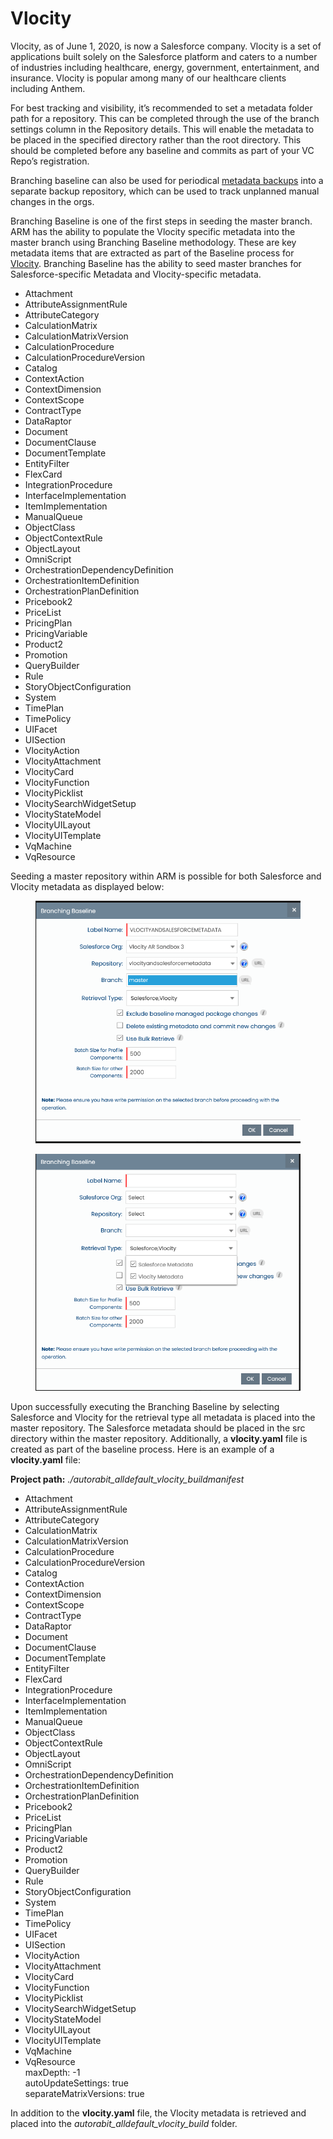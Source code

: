 # Vlocity

Vlocity, as of June 1, 2020, is now a Salesforce company. Vlocity is a set of applications built solely on the Salesforce platform and caters to a number of industries including healthcare, energy, government, entertainment, and insurance. Vlocity is popular among many of our healthcare clients including Anthem.

For best tracking and visibility, it’s recommended to set a metadata folder path for a repository. This can be completed through the use of the branch settings column in the Repository details. This will enable the metadata to be placed in the specified directory rather than the root directory. This should be completed before any baseline and commits as part of your VC Repo’s registration.

Branching baseline can also be used for periodical [metadata backups](https://www.autorabit.com/blog/how-to-back-up-your-metadata-in-salesforce/) into a separate backup repository, which can be used to track unplanned manual changes in the orgs.

Branching Baseline is one of the first steps in seeding the master branch. ARM has the ability to populate the Vlocity specific metadata into the master branch using Branching Baseline methodology. These are key metadata items that are extracted as part of the Baseline process for [Vlocity](../../integration-and-plugins/vlocity/). Branching Baseline has the ability to seed master branches for Salesforce-specific Metadata and Vlocity-specific metadata.

* Attachment
* AttributeAssignmentRule
* AttributeCategory
* CalculationMatrix
* CalculationMatrixVersion
* CalculationProcedure
* CalculationProcedureVersion
* Catalog
* ContextAction
* ContextDimension
* ContextScope
* ContractType
* DataRaptor
* Document
* DocumentClause
* DocumentTemplate
* EntityFilter
* FlexCard
* IntegrationProcedure
* InterfaceImplementation
* ItemImplementation
* ManualQueue
* ObjectClass
* ObjectContextRule
* ObjectLayout
* OmniScript
* OrchestrationDependencyDefinition
* OrchestrationItemDefinition
* OrchestrationPlanDefinition
* Pricebook2
* PriceList
* PricingPlan
* PricingVariable
* Product2
* Promotion
* QueryBuilder
* Rule
* StoryObjectConfiguration
* System
* TimePlan
* TimePolicy
* UIFacet
* UISection
* VlocityAction
* VlocityAttachment
* VlocityCard
* VlocityFunction
* VlocityPicklist
* VlocitySearchWidgetSetup
* VlocityStateModel
* VlocityUILayout
* VlocityUITemplate
* VqMachine
* VqResource

Seeding a master repository within ARM is possible for both Salesforce and Vlocity metadata as displayed below:

<figure><img src="../../../../.gitbook/assets/image (30) (1) (1) (1) (1) (1) (1) (1) (1) (1) (1) (1).png" alt="" width="507"><figcaption></figcaption></figure>

<figure><img src="../../../../.gitbook/assets/image (1) (1) (1) (1) (1) (1) (1) (1) (1) (1) (1) (1) (1) (1) (1) (1) (1) (1) (1) (1) (1) (1) (1) (1) (1) (1) (1) (1) (1) (1) (1) (1) (1) (1) (1) (1) (1) (1) (1).png" alt="" width="511"><figcaption></figcaption></figure>

Upon successfully executing the Branching Baseline by selecting Salesforce and Vlocity for the retrieval type all metadata is placed into the master repository.  The Salesforce metadata should be placed in the src directory within the master repository.  Additionally, a **vlocity.yaml** file is created as part of the baseline process.  Here is an example of a **vlocity.yaml** file:

**Project path:** _./autorabit\_alldefault\_vlocity\_buildmanifest_

* Attachment
* AttributeAssignmentRule
* AttributeCategory
* CalculationMatrix
* CalculationMatrixVersion
* CalculationProcedure
* CalculationProcedureVersion
* Catalog
* ContextAction
* ContextDimension
* ContextScope
* ContractType
* DataRaptor
* Document
* DocumentClause
* DocumentTemplate
* EntityFilter
* FlexCard
* IntegrationProcedure
* InterfaceImplementation
* ItemImplementation
* ManualQueue
* ObjectClass
* ObjectContextRule
* ObjectLayout
* OmniScript
* OrchestrationDependencyDefinition
* OrchestrationItemDefinition
* OrchestrationPlanDefinition
* Pricebook2
* PriceList
* PricingPlan
* PricingVariable
* Product2
* Promotion
* QueryBuilder
* Rule
* StoryObjectConfiguration
* System
* TimePlan
* TimePolicy
* UIFacet
* UISection
* VlocityAction
* VlocityAttachment
* VlocityCard
* VlocityFunction
* VlocityPicklist
* VlocitySearchWidgetSetup
* VlocityStateModel
* VlocityUILayout
* VlocityUITemplate
* VqMachine
* VqResource\
  maxDepth: -1\
  autoUpdateSettings: true\
  separateMatrixVersions: true

In addition to the **vlocity.yaml** file, the Vlocity metadata is retrieved and placed into the _autorabit\_alldefault\_vlocity\_build_ folder.
